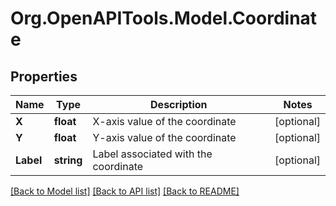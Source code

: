 # Org.OpenAPITools.Model.Coordinate

## Properties

Name | Type | Description | Notes
------------ | ------------- | ------------- | -------------
**X** | **float** | X-axis value of the coordinate | [optional] 
**Y** | **float** | Y-axis value of the coordinate | [optional] 
**Label** | **string** | Label associated with the coordinate | [optional] 

[[Back to Model list]](../README.md#documentation-for-models) [[Back to API list]](../README.md#documentation-for-api-endpoints) [[Back to README]](../README.md)

